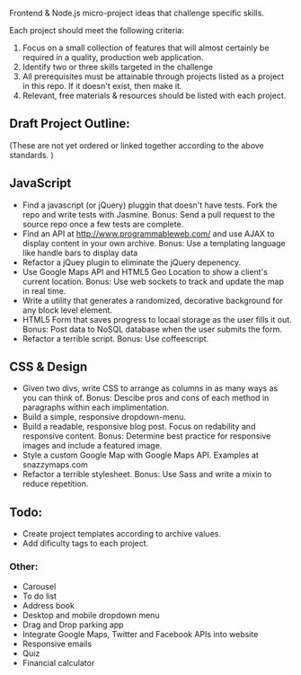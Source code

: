 Frontend & Node.js micro-project ideas that challenge specific skills.

Each project should meet the following criteria:

1. Focus on a small collection of features that will almost certainly be
required in a quality, production web application.
2. Identify two or three skills targeted in the challenge
3. All prerequisites must be attainable through projects listed as a
project in this repo. If it doesn't exist, then make it. 
4. Relevant, free materials & resources should be listed with each
project.

## Draft Project Outline:
(These are not yet ordered or linked together according to the above
standards. )

## JavaScript
- Find a javascript (or jQuery) pluggin that doesn't have tests. Fork
  the repo and write tests with Jasmine. Bonus: Send a pull request to
the source repo once a few tests are complete.
- Find an API at http://www.programmableweb.com/ and use AJAX to display
  content in your own archive. Bonus: Use a templating language like
handle bars to display data
- Refactor a jQuey plugin to eliminate the jQuery depenency.
- Use Google Maps API and HTML5 Geo Location to show a client's current
  location. Bonus: Use web sockets to track and update the map in real
time.
- Write a utility that generates a randomized, decorative background for
  any block level element.
- HTML5 Form that saves progress to locaal storage as the user fills it
  out. Bonus: Post data to NoSQL database when the user submits the
form.
- Refactor a terrible script. Bonus: Use coffeescript.

## CSS & Design
- Given two divs, write CSS to arrange as columns in as many ways as you
  can think of. Bonus: Descibe pros and cons of each method in
paragraphs within each implimentation.
- Build a simple, responsive dropdown-menu.
- Build a readable, responsive blog post. Focus on redability and
  responsive content. Bonus: Determine best practice for responsive
images and include a featured image.
- Style a custom Google Map with Google Maps API. Examples at
  snazzymaps.com
- Refactor a terrible stylesheet. Bonus: Use Sass and write a mixin to
  reduce repetition.

## Todo:
- Create project templates according to archive values.
- Add dificulty tags to each project.

### Other:
- Carousel
- To do list
- Address book
- Desktop and mobile dropdown menu
- Drag and Drop parking app
- Integrate Google Maps, Twitter and Facebook APIs into website
- Responsive emails
- Quiz
- Financial calculator
